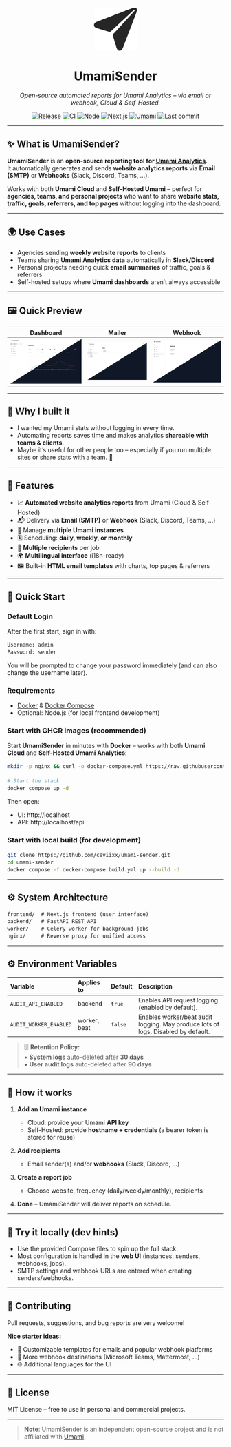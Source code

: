 <p align="center">
  <img src="docs/umamisender.svg" alt="UmamiSender Logo" width="100">
</p>

<h1 align="center">UmamiSender</h1>

<p align="center">
  <i>Open-source automated reports for Umami Analytics – via email or webhook, Cloud & Self-Hosted.</i>
</p>

<p align="center">
  <a href="https://github.com/ceviixx/umami-sender/releases"><img src="https://img.shields.io/github/release/ceviixx/umami-sender.svg" alt="Release"></a>
  <a href="https://github.com/ceviixx/umami-sender/actions"><img src="https://img.shields.io/github/actions/workflow/status/ceviixx/umami-sender/ci.yml" alt="CI"></a>
  <img src="https://img.shields.io/badge/node-20.19.x-brightgreen" alt="Node">
  <img src="https://img.shields.io/badge/Next.js-14.2.30-blue" alt="Next.js">
  <a href="https://umami.is"><img src="https://img.shields.io/badge/umami-2.19.x-black" alt="Umami"></a>
  <img src="https://img.shields.io/github/last-commit/ceviixx/umami-sender" alt="Last commit">
</p>

---

## ✨ What is UmamiSender?

**UmamiSender** is an **open-source reporting tool for [Umami Analytics](https://umami.is)**.  
It automatically generates and sends **website analytics reports** via **Email (SMTP)** or **Webhooks** (Slack, Discord, Teams, …).  

Works with both **Umami Cloud** and **Self-Hosted Umami** – perfect for **agencies, teams, and personal projects** who want to share **website stats, traffic, goals, referrers, and top pages** without logging into the dashboard.

---

## 🌍 Use Cases

- Agencies sending **weekly website reports** to clients  
- Teams sharing **Umami Analytics data** automatically in **Slack/Discord**  
- Personal projects needing quick **email summaries** of traffic, goals & referrers  
- Self-hosted setups where **Umami dashboards** aren’t always accessible  

---

## 🖼 Quick Preview

| Dashboard                              | Mailer                              | Webhook                              |
| -------------------------------------- | ----------------------------------- | ------------------------------------ |
| ![](docs/screenshots/01_dashboard.png) | ![](docs/screenshots/04_mailer.png) | ![](docs/screenshots/05_webhook.png) |

---

## 💎 Why I built it

* I wanted my Umami stats without logging in every time.  
* Automating reports saves time and makes analytics **shareable with teams & clients**.  
* Maybe it’s useful for other people too – especially if you run multiple sites or share stats with a team. 🙂  

---

## 🧩 Features

* 📈 **Automated website analytics reports** from Umami (Cloud & Self-Hosted)  
* 📬 Delivery via **Email (SMTP)** or **Webhook** (Slack, Discord, Teams, …)  
* 🧰 Manage **multiple Umami instances**  
* 🗓 Scheduling: **daily, weekly, or monthly**  
* 👥 **Multiple recipients** per job  
* 🌍 **Multilingual interface** (i18n-ready)  
* 🖼 Built-in **HTML email templates** with charts, top pages & referrers  

---

## 🚀 Quick Start

### Default Login

After the first start, sign in with:

```txt
Username: admin
Password: sender
```

You will be prompted to change your password immediately (and can also change the username later).

### Requirements

* [Docker](https://www.docker.com/) & [Docker Compose](https://docs.docker.com/compose/)
* Optional: Node.js (for local frontend development)

### Start with GHCR images (recommended)

Start **UmamiSender** in minutes with **Docker** – works with both **Umami Cloud** and **Self-Hosted Umami Analytics**:

```bash
mkdir -p nginx && curl -o docker-compose.yml https://raw.githubusercontent.com/ceviixx/umami-sender/main/docker-compose.ghcr.yml      -o nginx/nginx.conf https://raw.githubusercontent.com/ceviixx/umami-sender/main/nginx/nginx.conf

# Start the stack
docker compose up -d
```

Then open:
- UI: http://localhost  
- API: http://localhost/api  

### Start with local build (for development)

```bash
git clone https://github.com/ceviixx/umami-sender.git
cd umami-sender
docker compose -f docker-compose.build.yml up --build -d
```

---

## ⚙️ System Architecture

```txt
frontend/  # Next.js frontend (user interface)
backend/   # FastAPI REST API
worker/    # Celery worker for background jobs
nginx/     # Reverse proxy for unified access
```

---

## ⚙️ Environment Variables

| Variable               | Applies to      | Default | Description                                                                 |
| :--------------------- | :-------------- | :------ | :-------------------------------------------------------------------------- |
| `AUDIT_API_ENABLED`    | backend         | `true`  | Enables API request logging (enabled by default). |
| `AUDIT_WORKER_ENABLED` | worker, beat    | `false` | Enables worker/beat audit logging. May produce lots of logs. Disabled by default. |

> 🗄️ **Retention Policy:**  
> • **System logs** auto-deleted after **30 days**  
> • **User audit logs** auto-deleted after **90 days**  

---

## 🧭 How it works

1. **Add an Umami instance**  
   - Cloud: provide your Umami **API key**  
   - Self-Hosted: provide **hostname + credentials** (a bearer token is stored for reuse)  

2. **Add recipients**  
   - Email sender(s) and/or **webhooks** (Slack, Discord, …)  

3. **Create a report job**  
   - Choose website, frequency (daily/weekly/monthly), recipients  

4. **Done** – UmamiSender will deliver reports on schedule.  

---

## 🧪 Try it locally (dev hints)

* Use the provided Compose files to spin up the full stack.  
* Most configuration is handled in the **web UI** (instances, senders, webhooks, jobs).  
* SMTP settings and webhook URLs are entered when creating senders/webhooks.  

---

## 🤝 Contributing

Pull requests, suggestions, and bug reports are very welcome!

**Nice starter ideas:**

* 🎨 Customizable templates for emails and popular webhook platforms  
* 🔔 More webhook destinations (Microsoft Teams, Mattermost, …)  
* 🌐 Additional languages for the UI  

---

## 📄 License

MIT License – free to use in personal and commercial projects.

---

> **Note**: UmamiSender is an independent open-source project and is not affiliated with [Umami](https://umami.is).
